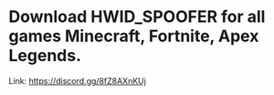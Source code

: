 # Download HWID_SPOOFER for all games Minecraft, Fortnite, Apex Legends.

Link: https://discord.gg/8fZ8AXnKUj
